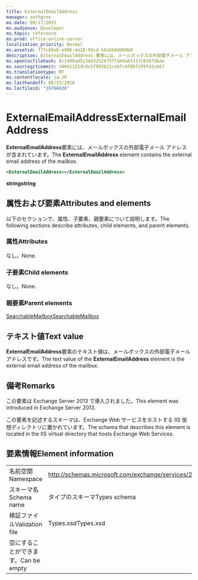 ```yaml
---
title: ExternalEmailAddress
manager: sethgros
ms.date: 09/17/2015
ms.audience: Developer
ms.topic: reference
ms.prod: office-online-server
localization_priority: Normal
ms.assetid: f7fc08e6-a906-4a18-93cd-56a5b8d460b0
description: ExternalEmailAddress 要素には、メールボックスの外部電子メール アドレスが含まれています。
ms.openlocfilehash: 0c1498ad5130d32526757fab9abf21fc03975bae
ms.sourcegitcommit: 34041125dc8c5f993b21cebfc4f8b72f0fd2cb6f
ms.translationtype: MT
ms.contentlocale: ja-JP
ms.lasthandoff: 06/25/2018
ms.locfileid: "19760436"
---
```

# <a name="externalemailaddress"></a><span data-ttu-id="6ccf4-103">ExternalEmailAddress</span><span class="sxs-lookup"><span data-stu-id="6ccf4-103">ExternalEmailAddress</span></span>

<span data-ttu-id="6ccf4-104">**ExternalEmailAddress**要素には、メールボックスの外部電子メール アドレスが含まれています。</span><span class="sxs-lookup"><span data-stu-id="6ccf4-104">The **ExternalEmailAddress** element contains the external email address of the mailbox.</span></span> 
  
```XML
<ExternalEmailAddress></ExternalEmailAddress>
```

<span data-ttu-id="6ccf4-105">**string**</span><span class="sxs-lookup"><span data-stu-id="6ccf4-105">**string**</span></span>

## <a name="attributes-and-elements"></a><span data-ttu-id="6ccf4-106">属性および要素</span><span class="sxs-lookup"><span data-stu-id="6ccf4-106">Attributes and elements</span></span>

<span data-ttu-id="6ccf4-107">以下のセクションで、属性、子要素、親要素について説明します。</span><span class="sxs-lookup"><span data-stu-id="6ccf4-107">The following sections describe attributes, child elements, and parent elements.</span></span>
  
### <a name="attributes"></a><span data-ttu-id="6ccf4-108">属性</span><span class="sxs-lookup"><span data-stu-id="6ccf4-108">Attributes</span></span>

<span data-ttu-id="6ccf4-109">なし。</span><span class="sxs-lookup"><span data-stu-id="6ccf4-109">None.</span></span>
  
### <a name="child-elements"></a><span data-ttu-id="6ccf4-110">子要素</span><span class="sxs-lookup"><span data-stu-id="6ccf4-110">Child elements</span></span>

<span data-ttu-id="6ccf4-111">なし。</span><span class="sxs-lookup"><span data-stu-id="6ccf4-111">None.</span></span>
  
### <a name="parent-elements"></a><span data-ttu-id="6ccf4-112">親要素</span><span class="sxs-lookup"><span data-stu-id="6ccf4-112">Parent elements</span></span>

[<span data-ttu-id="6ccf4-113">SearchableMailbox</span><span class="sxs-lookup"><span data-stu-id="6ccf4-113">SearchableMailbox</span></span>](searchablemailbox.md)
  
## <a name="text-value"></a><span data-ttu-id="6ccf4-114">テキスト値</span><span class="sxs-lookup"><span data-stu-id="6ccf4-114">Text value</span></span>

<span data-ttu-id="6ccf4-115">**ExternalEmailAddress**要素のテキスト値は、メールボックスの外部電子メール アドレスです。</span><span class="sxs-lookup"><span data-stu-id="6ccf4-115">The text value of the **ExternalEmailAddress** element is the external email address of the mailbox.</span></span> 
  
## <a name="remarks"></a><span data-ttu-id="6ccf4-116">備考</span><span class="sxs-lookup"><span data-stu-id="6ccf4-116">Remarks</span></span>

<span data-ttu-id="6ccf4-117">この要素は Exchange Server 2013 で導入されました。</span><span class="sxs-lookup"><span data-stu-id="6ccf4-117">This element was introduced in Exchange Server 2013.</span></span>
  
<span data-ttu-id="6ccf4-118">この要素を記述するスキーマは、Exchange Web サービスをホストする IIS 仮想ディレクトリに置かれています。</span><span class="sxs-lookup"><span data-stu-id="6ccf4-118">The schema that describes this element is located in the IIS virtual directory that hosts Exchange Web Services.</span></span>
  
## <a name="element-information"></a><span data-ttu-id="6ccf4-119">要素情報</span><span class="sxs-lookup"><span data-stu-id="6ccf4-119">Element information</span></span>

|||
|:-----|:-----|
|<span data-ttu-id="6ccf4-120">名前空間</span><span class="sxs-lookup"><span data-stu-id="6ccf4-120">Namespace</span></span>  <br/> |http://schemas.microsoft.com/exchange/services/2006/types  <br/> |
|<span data-ttu-id="6ccf4-121">スキーマ名</span><span class="sxs-lookup"><span data-stu-id="6ccf4-121">Schema name</span></span>  <br/> |<span data-ttu-id="6ccf4-122">タイプのスキーマ</span><span class="sxs-lookup"><span data-stu-id="6ccf4-122">Types schema</span></span>  <br/> |
|<span data-ttu-id="6ccf4-123">検証ファイル</span><span class="sxs-lookup"><span data-stu-id="6ccf4-123">Validation file</span></span>  <br/> |<span data-ttu-id="6ccf4-124">Types.xsd</span><span class="sxs-lookup"><span data-stu-id="6ccf4-124">Types.xsd</span></span>  <br/> |
|<span data-ttu-id="6ccf4-125">空にすることができます。</span><span class="sxs-lookup"><span data-stu-id="6ccf4-125">Can be empty</span></span>  <br/> ||
   

